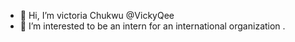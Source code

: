 - 👋 Hi, I’m victoria Chukwu @VickyQee
- 👀 I’m interested to be an intern for an international organization .

<!---
VickyQee/VickyQee is a ✨ special ✨ repository because its `README.md` (this file) appears on your GitHub profile.
You can click the Preview link to take a look at your changes.
--->
